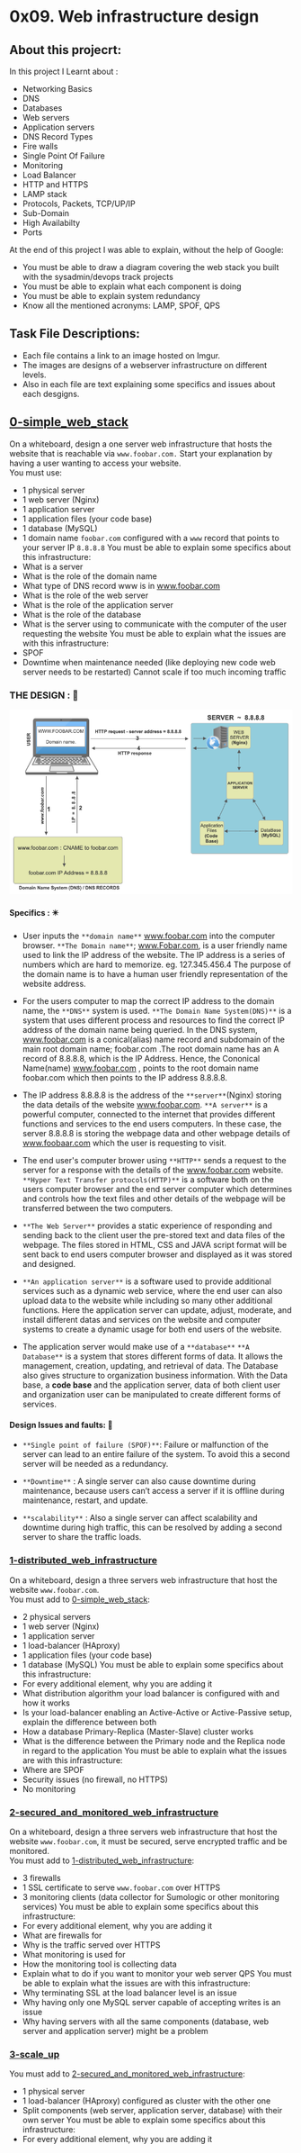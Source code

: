 # 0x09. Web infrastructure design

## About this projecrt:
In this project I Learnt about :
- Networking Basics
- DNS
- Databases
- Web servers
- Application servers
- DNS Record Types
- Fire walls
- Single Point Of Failure
- Monitoring
- Load Balancer
- HTTP and HTTPS
- LAMP stack
- Protocols, Packets, TCP/UP/IP
- Sub-Domain
- High Availabilty
- Ports 

At the end of this project I was able to explain, without the help of Google:
- You must be able to draw a diagram covering the web stack you built with the sysadmin/devops track projects
- You must be able to explain what each component is doing
- You must be able to explain system redundancy
- Know all the mentioned acronyms: LAMP, SPOF, QPS

## Task File Descriptions:
- Each file contains a link to an image hosted on Imgur. 
- The images are designs of a webserver infrastructure on different levels.
- Also in each file are text explaining some specifics and issues about each desgigns.

## [0-simple_web_stack](0-simple_web_stack)
On a whiteboard, design a one server web infrastructure that hosts the website that is reachable via `www.foobar.com.` Start your explanation by having a user wanting to access your website. <br />
You must use:
* 1 physical server
* 1 web server (Nginx)
* 1 application server
* 1 application files (your code base)
* 1 database (MySQL)
* 1 domain name `foobar.com` configured with a `www` record that points to your server IP `8.8.8.8`
You must be able to explain some specifics about this infrastructure:
* What is a server
* What is the role of the domain name
* What type of DNS record www is in www.foobar.com
* What is the role of the web server
* What is the role of the application server
* What is the role of the database
* What is the server using to communicate with the computer of the user requesting the website
You must be able to explain what the issues are with this infrastructure:
* SPOF
* Downtime when maintenance needed (like deploying new code web server needs to be restarted) Cannot scale if too much incoming traffic
### THE DESIGN : :beginner:
![My Image](assets/simple_web_stack.PNG)
#### Specifics : :eight_pointed_black_star:
- User inputs the `**domain name**` www.foobar.com  into the computer browser.
`**The Domain name**`; www.Fobar.com, is a user friendly name used to link the IP address of the website.
The IP address is a series of numbers which are hard to memorize. eg. 127.345.456.4
The purpose of the domain name is to have a human user friendly representation of the website address.

- For the users computer to map the correct IP address to the domain name, the `**DNS**` system is used.
`**The Domain Name System(DNS)**` is a system that uses different process and resources to find the correct 
IP address of the domain name being queried. In the DNS system,  www.foobar.com is a conical(alias) name record 
and subdomain of the main root domain name; foobar.com .The root domain name has an A record of 8.8.8.8, which is the IP Address.
Hence, the Cononical Name(name) www.foobar.com , points to the root domain name foobar.com which then points to the IP address 8.8.8.8.

- The IP address 8.8.8.8 is the address of the `**server**`(Nginx) storing the data details of the website www.foobar.com.
`**A server**` is a powerful computer, connected to the internet that provides different functions and services to the end users computers.
In these case, the server 8.8.8.8 is storing the webpage data and other webpage details of www.foobaar.com which the user is requesting to visit.

- The end user's computer brower using `**HTTP**` sends a request to the server for a response with the details of the www.foobar.com website.
`**Hyper Text Transfer protocols(HTTP)**` is a software both on the users computer browser and the end server computer which determines and controls
how the text files and other details of the webpage will be transferred between the two computers.

- `**The Web Server**` provides a static experience of responding and sending back to the client user the pre-stored text and data files of the webpage.
The files stored in HTML, CSS and JAVA script format will be sent back to end users computer browser and displayed as it was stored and designed.

- `**An application server**`  is a software used to provide additional services such as a dynamic web service, where the end user can also upload data
to the website while including so many other additional functions.
Here the application server can update, adjust, moderate, and install different datas and services on the website and computer systems to create a dynamic usage for
both end users of the website.

- The application server would make use of a `**database**`
`**A Database**` is a system that stores different forms of data. It allows the management, creation, updating, and retrieval of data. The Database also gives 
structure to organization business information. With the Data base, a **code base** and the application server, data of both client user and organization user
can be manipulated to create different forms of services.
#### Design Issues and faults: :triangular_flag_on_post:
- `**Single point of failure (SPOF)**`: Failure or malfunction of the server can lead to an entire failure of the system. To avoid this
a second server will be needed as a redundancy.

- `**Downtime**` : A single server can also cause downtime during maintenance, because users can’t access a server if it is offline during maintenance, restart, and update.

- `**scalability**` : Also a single server can affect scalability and downtime during high traffic, this can be resolved by adding a second server to share the traffic loads.










### [1-distributed_web_infrastructure](1-distributed_web_infrastructure)
On a whiteboard, design a three servers web infrastructure that host the website `www.foobar.com`. <br />
You must add to [0-simple_web_stack](0-simple_web_stack):
* 2 physical servers
* 1 web server (Nginx)
* 1 application server
* 1 load-balancer (HAproxy)
* 1 application files (your code base)
* 1 database (MySQL)
You must be able to explain some specifics about this infrastructure:
* For every additional element, why you are adding it
* What distribution algorithm your load balancer is configured with and how it works
* Is your load-balancer enabling an Active-Active or Active-Passive setup, explain the difference between both
* How a database Primary-Replica (Master-Slave) cluster works
* What is the difference between the Primary node and the Replica node in regard to the application
You must be able to explain what the issues are with this infrastructure:
* Where are SPOF
* Security issues (no firewall, no HTTPS)
* No monitoring

### [2-secured_and_monitored_web_infrastructure](2-secured_and_monitored_web_infrastructure)
On a whiteboard, design a three servers web infrastructure that host the website `www.foobar.com`, it must be secured, serve encrypted traffic and be monitored. <br />
You must add to [1-distributed_web_infrastructure](1-distributed_web_infrastructure):
* 3 firewalls
* 1 SSL certificate to serve `www.foobar.com` over HTTPS
* 3 monitoring clients (data collector for Sumologic or other monitoring services)
You must be able to explain some specifics about this infrastructure:
* For every additional element, why you are adding it
* What are firewalls for
* Why is the traffic served over HTTPS
* What monitoring is used for
* How the monitoring tool is collecting data
* Explain what to do if you want to monitor your web server QPS
You must be able to explain what the issues are with this infrastructure:
* Why terminating SSL at the load balancer level is an issue
* Why having only one MySQL server capable of accepting writes is an issue
* Why having servers with all the same components (database, web server and application server) might be a problem

### [3-scale_up](3-scale_up)
You must add to [2-secured_and_monitored_web_infrastructure](2-secured_and_monitored_web_infrastructure):
* 1 physical server
* 1 load-balancer (HAproxy) configured as cluster with the other one
* Split components (web server, application server, database) with their own server
You must be able to explain some specifics about this infrastructure:
* For every additional element, why you are adding it

